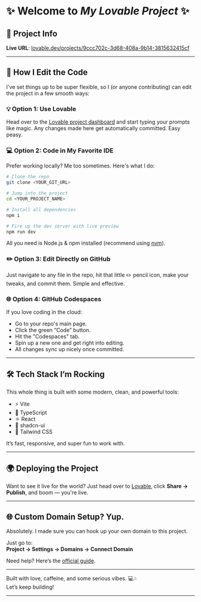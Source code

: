 # ✨ Welcome to *My Lovable Project* ✨

## 🚀 Project Info

**Live URL**: [lovable.dev/projects/9ccc702c-3d68-408a-9b14-3815632415cf](https://lovable.dev/projects/9ccc702c-3d68-408a-9b14-3815632415cf)

---

## 🔧 How I Edit the Code

I've set things up to be super flexible, so I (or anyone contributing) can edit the project in a few smooth ways:

### 💡 Option 1: Use Lovable

Head over to the [Lovable project dashboard](https://lovable.dev/projects/9ccc702c-3d68-408a-9b14-3815632415cf) and start typing your prompts like magic. Any changes made here get automatically committed. Easy peasy.

### 💻 Option 2: Code in My Favorite IDE

Prefer working locally? Me too sometimes. Here's what I do:

```bash
# Clone the repo
git clone <YOUR_GIT_URL>

# Jump into the project
cd <YOUR_PROJECT_NAME>

# Install all dependencies
npm i

# Fire up the dev server with live preview
npm run dev
```

All you need is Node.js & npm installed (recommend using [nvm](https://github.com/nvm-sh/nvm#installing-and-updating)).

### ✏️ Option 3: Edit Directly on GitHub

Just navigate to any file in the repo, hit that little ✏️ pencil icon, make your tweaks, and commit them. Simple and effective.

### 🌐 Option 4: GitHub Codespaces

If you love coding in the cloud:

- Go to your repo's main page.
- Click the green “Code” button.
- Hit the "Codespaces" tab.
- Spin up a new one and get right into editing.
- All changes sync up nicely once committed.

---

## 🛠️ Tech Stack I’m Rocking

This whole thing is built with some modern, clean, and powerful tools:

- ⚡ Vite
- 🧠 TypeScript
- ⚛️ React
- 🧩 shadcn-ui
- 🎨 Tailwind CSS

It’s fast, responsive, and super fun to work with.

---

## 🌍 Deploying the Project

Want to see it live for the world? Just head over to [Lovable](https://lovable.dev/projects/9ccc702c-3d68-408a-9b14-3815632415cf), click **Share → Publish**, and boom — you're live.

---

## 🌐 Custom Domain Setup? Yup.

Absolutely. I made sure you can hook up your own domain to this project.

Just go to:  
**Project → Settings → Domains → Connect Domain**

Need help? Here’s the [official guide](https://docs.lovable.dev/tips-tricks/custom-domain#step-by-step-guide).

---

Built with love, caffeine, and some serious vibes. 💻🎶  
Let’s keep building!

--- 
